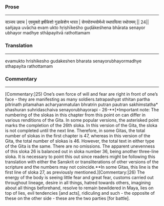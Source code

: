 ### Prose 
 --- 
सञ्जय उवाच |
एवमुक्तो हृषीकेशो गुडाकेशेन भारत |
सेनयोरुभयोर्मध्ये स्थापयित्वा रथोत्तमम् || 24||
sañjaya uvācha
evam ukto hṛiṣhīkeśho guḍākeśhena bhārata
senayor ubhayor madhye sthāpayitvā rathottamam

### Translation 
 --- 
evamukto hrishikesho gudakeshen bharata senayorubhayormadhye sthapayita rathottamam

### Commentary 
 --- 
[Commentary:]25) One’s own force of will and fear are right in front of one’s face - they are manifesting as many soldiers.tatrapashyat sthitan partha pitrinath pitamahan acharyanmatulan bhratrin putran pautran sakhimstatha* shashuran suhridaschaiva senayorubhayorapi - 26-**[*Important note: The numbering of the slokas in this chapter from this point on can differ in various renditions of the Gita. In some popular versions, the asterisked point marks the completion of the 26th sloka. In this version of the Gita, the sloka is not completed until the next line. Therefore, in some Gitas, the total number of slokas in the first chapter is 47, whereas in this version of the Gita, the total number of slokas is 46. However, the total text in either type of the Gita is the same. There are no omissions. The apparent unevenness of this sloka 26 is balanced out in sloka number 36, being another three-line sloka. It is necessary to point this out since readers might be following this translation with either the Sanskrit or transliterations of other versions of the scripture and the numbers may not coincide.**In some Gitas, this line is the first line of sloka 27, as previously mentioned.][Commentary:]26) The energy of the body is seeing little fear and great fear, customs carried out throughout lineage, desire in all things, hatred towards others, imagining about all things beforehand, resolve to remain bewildered in Maya, lies on top of lies, evil tendencies [and acts], ridiculing and such - the opposite of these on the other side - these are the two parties [for battle].
